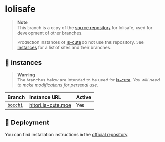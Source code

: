 # lolisafe

> **Note**  
> This branch is a copy of the [source repository](https://github.com/BobbyWibowo/lolisafe) for lolisafe, used for development of other branches.
>
> Production instances of [is-cute](https://github.com/is-cute) do not use this repository. See [Instances](#instances) for a list of sites and their branches.

## 🔗 Instances

> **Warning**  
> The branches below are intended to be used for [is-cute](https://github.com/is-cute). *You will need to make modifications for personal use.*

| Branch                                                      | Instance URL                                     | Active |
| :---------------------------------------------------------- | :----------------------------------------------- | :----- |
| [`bocchi`](https://github.com/is-cute/lolisafe/tree/bocchi) | [hitori.is-cute.moe](https://hitori.is-cute.moe) | Yes    |

## 🌠 Deployment

You can find installation instructions in the [official repository](https://github.com/BobbyWibowo/lolisafe).
